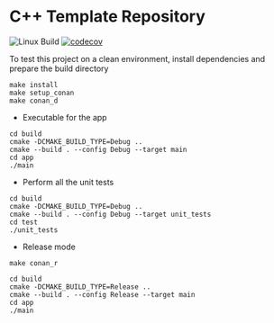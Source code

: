 # C++ Template Repository

![Linux Build](https://github.com/RayleighLord/CppTemplateConan/workflows/Ubuntu%20CI%20Test/badge.svg)
[![codecov](https://codecov.io/gh/RayleighLord/CppTemplateConan/branch/main/graph/badge.svg)](https://codecov.io/gh/RayleighLord/CppTemplateConan)

To test this project on a clean environment, install dependencies and prepare the build directory

```shell
make install
make setup_conan
make conan_d
```

- Executable for the app

```shell
cd build
cmake -DCMAKE_BUILD_TYPE=Debug ..
cmake --build . --config Debug --target main
cd app
./main
```

- Perform all the unit tests

```shell
cd build
cmake -DCMAKE_BUILD_TYPE=Debug ..
cmake --build . --config Debug --target unit_tests
cd test
./unit_tests
```

- Release mode

```shell
make conan_r
```

```shell
cd build
cmake -DCMAKE_BUILD_TYPE=Release ..
cmake --build . --config Release --target main
cd app
./main
```

